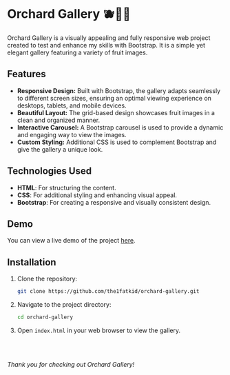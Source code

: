# Orchard Gallery 🫐🍉🍋

Orchard Gallery is a visually appealing and fully responsive web project created to test and enhance my skills with Bootstrap. It is a simple yet elegant gallery featuring a variety of fruit images.

## Features

- **Responsive Design:** Built with Bootstrap, the gallery adapts seamlessly to different screen sizes, ensuring an optimal viewing experience on desktops, tablets, and mobile devices.
- **Beautiful Layout:** The grid-based design showcases fruit images in a clean and organized manner.
- **Interactive Carousel:** A Bootstrap carousel is used to provide a dynamic and engaging way to view the images.
- **Custom Styling:** Additional CSS is used to complement Bootstrap and give the gallery a unique look.

## Technologies Used

- **HTML**: For structuring the content.
- **CSS**: For additional styling and enhancing visual appeal.
- **Bootstrap**: For creating a responsive and visually consistent design.

## Demo

You can view a live demo of the project [here](https://the1fatkid.github.io/orchard-gallery).  

## Installation

1. Clone the repository:
   ```bash
   git clone https://github.com/the1fatkid/orchard-gallery.git
   ```
2. Navigate to the project directory:
   ```bash
   cd orchard-gallery
   ```
3. Open `index.html` in your web browser to view the gallery.

<br> <br>

*Thank you for checking out Orchard Gallery!*
